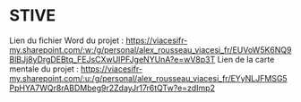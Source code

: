 # STIVE

Lien du fichier Word du projet : https://viacesifr-my.sharepoint.com/:w:/g/personal/alex_rousseau_viacesi_fr/EUVoW5K6NQ9BlBJj8yDrgDEBtq_FEJsCXwUIPFJgeNYUnA?e=wV8p3T
Lien de la carte mentale du projet : https://viacesifr-my.sharepoint.com/:u:/g/personal/alex_rousseau_viacesi_fr/EYyNLJFMSG5PpHYA7WQr8rABDMbeg9r2ZdayJr17r6tQTw?e=zdImp2

